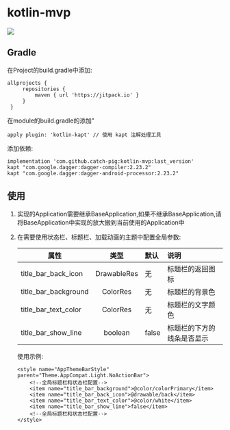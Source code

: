 # kotlin-mvp
[![](https://jitpack.io/v/catch-pig/kotlin-mvp.svg)](https://jitpack.io/#catch-pig/kotlin-mvp)

## Gradle
在Project的build.gradle中添加:
   ```
   allprojects {
    	repositories {
    		maven { url 'https://jitpack.io' }
    	}
    }
   ```
在module的build.gradle的添加"
```
apply plugin: 'kotlin-kapt' // 使用 kapt 注解处理工具
```
添加依赖:
```
implementation 'com.github.catch-pig:kotlin-mvp:last_version'
kapt "com.google.dagger:dagger-compiler:2.23.2"
kapt "com.google.dagger:dagger-android-processor:2.23.2"
```
## 使用

1. 实现的Application需要继承BaseApplication,如果不继承BaseApplication,请将BaseApplication中实现的放大搬到当前使用的Application中
2. 在需要使用状态栏、标题栏、加载动画的主题中配置全局参数:
    
    |属性|类型|默认|说明|
    |---|:---:|:---|:---|
    |title_bar_back_icon|DrawableRes|无|标题栏的返回图标|
    |title_bar_background|ColorRes|无|标题栏的背景色|
    |title_bar_text_color|ColorRes|无|标题栏的文字颜色|
    |title_bar_show_line|boolean|false|标题栏的下方的线条是否显示|

    使用示例:
    ```
    <style name="AppThemeBarStyle" parent="Theme.AppCompat.Light.NoActionBar">
        <!--全局标题栏和状态栏配置-->
        <item name="title_bar_background">@color/colorPrimary</item>
        <item name="title_bar_back_icon">@drawable/back</item>
        <item name="title_bar_text_color">@color/white</item>
        <item name="title_bar_show_line">false</item>
        <!--全局标题栏和状态栏配置-->
    </style>
    ```
